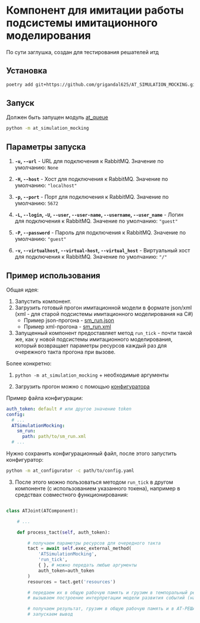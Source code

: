 # Компонент для имитации работы подсистемы имитационного моделирования

По сути заглушка, создан для тестирования решателей итд

## Установка

```bash
poetry add git+https://github.com/grigandal625/AT_SIMULATION_MOCKING.git@master
```

## Запуск

Должен быть запущен модуль [at_queue](https://github.com/grigandal625/AT_QUEUE)

```bash
python -m at_simulation_mocking
```

## Параметры запуска

1. **`-u`, `--url`** - URL для подключения к RabbitMQ.
   Значение по умолчанию: `None`

2. **`-H`, `--host`** - Хост для подключения к RabbitMQ.
   Значение по умолчанию: `"localhost"`

3. **`-p`, `--port`** - Порт для подключения к RabbitMQ.
   Значение по умолчанию: `5672`

4. **`-L`, `--login`, `-U`, `--user`, `--user-name`, `--username`, `--user_name`** - Логин для подключения к RabbitMQ.
   Значение по умолчанию: `"guest"`

5. **`-P`, `--password`** - Пароль для подключения к RabbitMQ.
   Значение по умолчанию: `"guest"`

6. **`-v`, `--virtualhost`, `--virtual-host`, `--virtual_host`** - Виртуальный хост для подключения к RabbitMQ.
   Значение по умолчанию: `"/"`


## Пример использования

Общая идея:

1. Запустить компонент.
2. Загрузить готовый прогон имитационной модели в формате json/xml (xml - для старой подсистемы имитационного моделирования на C#)
    - Пример json-прогона - [sm_run.json](tests/fixtures/sm_run.json)
    - Пример xml-прогона - [sm_run.xml](tests/fixtures/sm_run.xml)
3. Запущенный компонент предоставляет метод `run_tick` - почти такой же, как у новой подсистемы имитационного моделирования, который возвращает параметры ресурсов каждый раз для очережного такта прогона при вызове.

Более конкретно:

1. `python -m at_simulation_mocking` + необходимые аргументы

2. Загрузить прогон можно с помощью [конфигуратора](https://github.com/grigandal625/AT_CONFIGURATOR)

Пример файла конфигурации:

```yaml
auth_token: default # или другое значение token
config:
  # ...
  ATSimulationMocking:
    sm_run:
      path: path/to/sm_run.xml
  # ...
```
Нужно сохранить конфигурационный файл, после этого запустить конфигуратор:

```bash
python -m at_configurator -c path/to/config.yaml
```

3. После этого можно пользоваться методом `run_tick` в другом компоненте (с использованием указанного токена), например в средствах совместного функционирования:

```python

class ATJoint(ATComponent):

    # ...

    def process_tact(self, auth_token):

        # получаем параметры ресурсов для очередного такта
        tact = await self.exec_external_method(
            'ATSimulationMocking',
            'run_tick',
            { }, # можно передать любые аргументы
            auth_token=auth_token
        )
        resources = tact.get('resources')

        # передаем их в общую рабочую память и грузим в темпоральный решатель (ATTemporalSolver)
        # вызываем построение интерпретации модели развития событий (наносим интервалы и события на временную шаклу) и расчет темпоральных связок между ними в правилах

        # получаем результат, грузим в общую рабочую память и в АТ-РЕШАТЕЛЬ (ATSolver)
        # запускаем вывод

```
